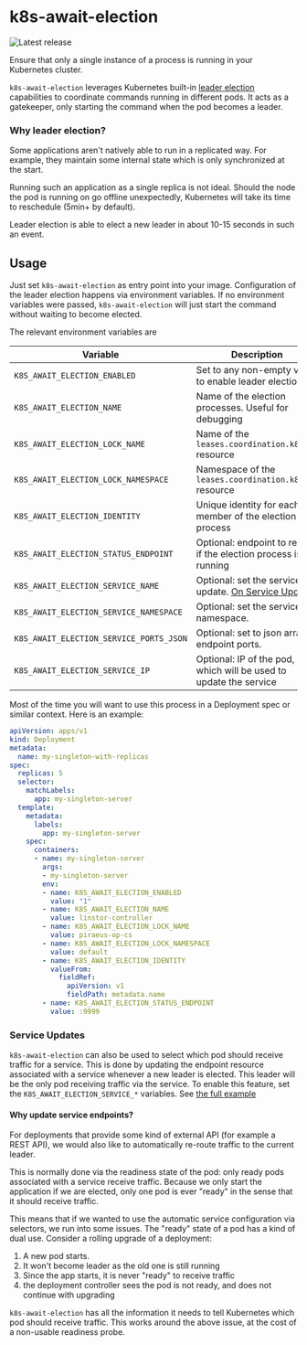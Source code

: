 # k8s-await-election

![Latest release](https://img.shields.io/github/v/release/linbit/k8s-await-election)

Ensure that only a single instance of a process is running in your Kubernetes cluster.

`k8s-await-election` leverages Kubernetes built-in [leader election](https://pkg.go.dev/k8s.io/client-go/tools/leaderelection?tab=doc)
capabilities to coordinate commands running in different pods. It acts as a gatekeeper, only
starting the command when the pod becomes a leader. 

### Why leader election?
Some applications aren't natively able to run in a replicated way.
For example, they maintain some internal state which is only synchronized at the start.

Running such an application as a single replica is not ideal. Should the node the pod
is running on go offline unexpectedly, Kubernetes will take its time to reschedule
(5min+ by default).

Leader election is able to elect a new leader in about 10-15 seconds in such an event.

## Usage
Just set `k8s-await-election` as entry point into your image. Configuration of the leader election
happens via environment variables. If no environment variables were passed, `k8s-await-election` 
will just start the command without waiting to become elected.

The relevant environment variables are

| Variable                                | Description                                                       |
|-----------------------------------------|-------------------------------------------------------------------|
| `K8S_AWAIT_ELECTION_ENABLED`            | Set to any non-empty value to enable leader election              |
| `K8S_AWAIT_ELECTION_NAME`               | Name of the election processes. Useful for debugging              |
| `K8S_AWAIT_ELECTION_LOCK_NAME`          | Name of the `leases.coordination.k8s.io` resource                 |
| `K8S_AWAIT_ELECTION_LOCK_NAMESPACE`     | Namespace of the  `leases.coordination.k8s.io`  resource          |
| `K8S_AWAIT_ELECTION_IDENTITY`           | Unique identity for each member of the election process           |
| `K8S_AWAIT_ELECTION_STATUS_ENDPOINT`    | Optional: endpoint to report if the election process is running   |
| `K8S_AWAIT_ELECTION_SERVICE_NAME`       | Optional: set the service to update. [On Service Updates]         |
| `K8S_AWAIT_ELECTION_SERVICE_NAMESPACE`  | Optional: set the service namespace.                              |
| `K8S_AWAIT_ELECTION_SERVICE_PORTS_JSON` | Optional: set to json array of endpoint ports.                    |
| `K8S_AWAIT_ELECTION_SERVICE_IP`         | Optional: IP of the pod, which will be used to update the service |

[On Service Updates]: #service-updates

Most of the time you will want to use this process in a Deployment spec or similar context. Here is
an example:

```yaml
apiVersion: apps/v1                                                                                                                                           
kind: Deployment                                                                                                                                              
metadata:                                                                                                                                                     
  name: my-singleton-with-replicas
spec:
  replicas: 5
  selector:
    matchLabels:
      app: my-singleton-server
  template:
    metadata:
      labels:
        app: my-singleton-server
    spec:
      containers:          
      - name: my-singleton-server
        args:                
        - my-singleton-server                      
        env:                              
        - name: K8S_AWAIT_ELECTION_ENABLED
          value: "1"         
        - name: K8S_AWAIT_ELECTION_NAME           
          value: linstor-controller                 
        - name: K8S_AWAIT_ELECTION_LOCK_NAME                                                
          value: piraeus-op-cs      
        - name: K8S_AWAIT_ELECTION_LOCK_NAMESPACE
          value: default    
        - name: K8S_AWAIT_ELECTION_IDENTITY
          valueFrom:    
            fieldRef:   
              apiVersion: v1
              fieldPath: metadata.name
        - name: K8S_AWAIT_ELECTION_STATUS_ENDPOINT
          value: :9999
```

### Service Updates

`k8s-await-election` can also be used to select which pod should receive traffic for a service.
This is done by updating the endpoint resource associated with a service whenever a new leader is elected.
This leader will be the only pod receiving traffic via the service.
To enable this feature, set the `K8S_AWAIT_ELECTION_SERVICE_*` variables.
See [the full example](./examples/singleton-service.yml)

#### Why update service endpoints?

For deployments that provide some kind of external API (for example a REST API), we would
also like to automatically re-route traffic to the current leader.

This is normally done via the readiness state of the pod: only ready pods associated with
a service receive traffic. Because we only start the application if we are elected, only
one pod is ever "ready" in the sense that it should receive traffic.

This means that if we wanted to use the automatic service configuration via selectors, we
run into some issues. The "ready" state of a pod has a kind of dual use. Consider a rolling upgrade of a deployment:

1. A new pod starts.
2. It won't become leader as the old one is still running
3. Since the app starts, it is never "ready" to receive traffic
4. the deployment controller sees the pod is not ready, and does not continue with upgrading
 
`k8s-await-election` has all the information it needs to tell Kubernetes which pod should receive
traffic. This works around the above issue, at the cost of a non-usable readiness probe.
